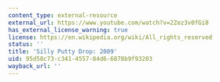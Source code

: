 ```yaml
---
content_type: external-resource
external_url: https://www.youtube.com/watch?v=2Zez3v0fGi8
has_external_license_warning: true
license: https://en.wikipedia.org/wiki/All_rights_reserved
status: ''
title: 'Silly Putty Drop: 2009'
uid: 95d58c73-c341-4557-84d6-6878b9f93203
wayback_url: ''
---
```

